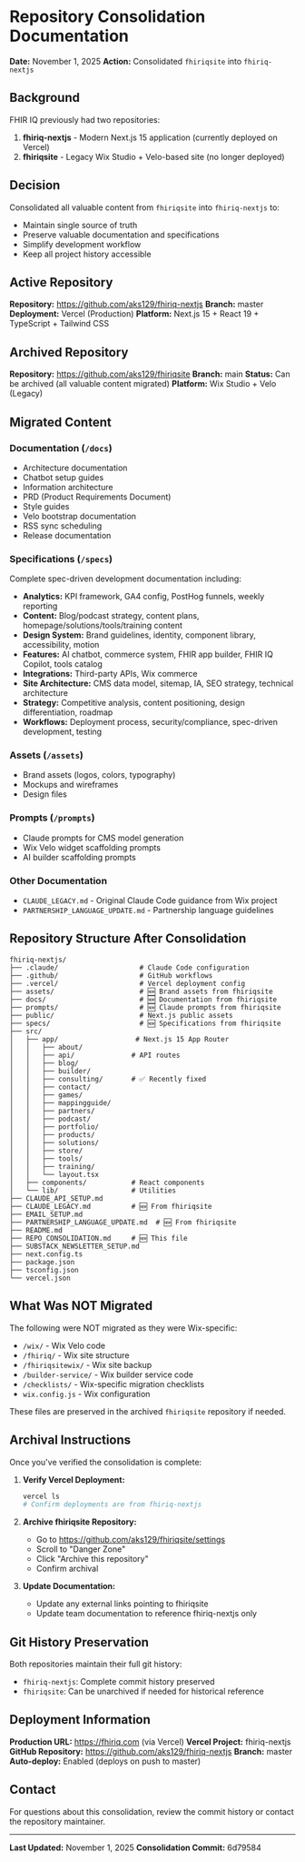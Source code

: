 # Repository Consolidation Documentation

**Date:** November 1, 2025
**Action:** Consolidated `fhiriqsite` into `fhiriq-nextjs`

## Background

FHIR IQ previously had two repositories:

1. **fhiriq-nextjs** - Modern Next.js 15 application (currently deployed on Vercel)
2. **fhiriqsite** - Legacy Wix Studio + Velo-based site (no longer deployed)

## Decision

Consolidated all valuable content from `fhiriqsite` into `fhiriq-nextjs` to:
- Maintain single source of truth
- Preserve valuable documentation and specifications
- Simplify development workflow
- Keep all project history accessible

## Active Repository

**Repository:** https://github.com/aks129/fhiriq-nextjs
**Branch:** master
**Deployment:** Vercel (Production)
**Platform:** Next.js 15 + React 19 + TypeScript + Tailwind CSS

## Archived Repository

**Repository:** https://github.com/aks129/fhiriqsite
**Branch:** main
**Status:** Can be archived (all valuable content migrated)
**Platform:** Wix Studio + Velo (Legacy)

## Migrated Content

### Documentation (`/docs`)
- Architecture documentation
- Chatbot setup guides
- Information architecture
- PRD (Product Requirements Document)
- Style guides
- Velo bootstrap documentation
- RSS sync scheduling
- Release documentation

### Specifications (`/specs`)
Complete spec-driven development documentation including:
- **Analytics:** KPI framework, GA4 config, PostHog funnels, weekly reporting
- **Content:** Blog/podcast strategy, content plans, homepage/solutions/tools/training content
- **Design System:** Brand guidelines, identity, component library, accessibility, motion
- **Features:** AI chatbot, commerce system, FHIR app builder, FHIR IQ Copilot, tools catalog
- **Integrations:** Third-party APIs, Wix commerce
- **Site Architecture:** CMS data model, sitemap, IA, SEO strategy, technical architecture
- **Strategy:** Competitive analysis, content positioning, design differentiation, roadmap
- **Workflows:** Deployment process, security/compliance, spec-driven development, testing

### Assets (`/assets`)
- Brand assets (logos, colors, typography)
- Mockups and wireframes
- Design files

### Prompts (`/prompts`)
- Claude prompts for CMS model generation
- Wix Velo widget scaffolding prompts
- AI builder scaffolding prompts

### Other Documentation
- `CLAUDE_LEGACY.md` - Original Claude Code guidance from Wix project
- `PARTNERSHIP_LANGUAGE_UPDATE.md` - Partnership language guidelines

## Repository Structure After Consolidation

```
fhiriq-nextjs/
├── .claude/                    # Claude Code configuration
├── .github/                    # GitHub workflows
├── .vercel/                    # Vercel deployment config
├── assets/                     # 🆕 Brand assets from fhiriqsite
├── docs/                       # 🆕 Documentation from fhiriqsite
├── prompts/                    # 🆕 Claude prompts from fhiriqsite
├── public/                     # Next.js public assets
├── specs/                      # 🆕 Specifications from fhiriqsite
├── src/
│   ├── app/                   # Next.js 15 App Router
│   │   ├── about/
│   │   ├── api/              # API routes
│   │   ├── blog/
│   │   ├── builder/
│   │   ├── consulting/       # ✅ Recently fixed
│   │   ├── contact/
│   │   ├── games/
│   │   ├── mappingguide/
│   │   ├── partners/
│   │   ├── podcast/
│   │   ├── portfolio/
│   │   ├── products/
│   │   ├── solutions/
│   │   ├── store/
│   │   ├── tools/
│   │   ├── training/
│   │   └── layout.tsx
│   ├── components/           # React components
│   └── lib/                  # Utilities
├── CLAUDE_API_SETUP.md
├── CLAUDE_LEGACY.md          # 🆕 From fhiriqsite
├── EMAIL_SETUP.md
├── PARTNERSHIP_LANGUAGE_UPDATE.md  # 🆕 From fhiriqsite
├── README.md
├── REPO_CONSOLIDATION.md     # 🆕 This file
├── SUBSTACK_NEWSLETTER_SETUP.md
├── next.config.ts
├── package.json
├── tsconfig.json
└── vercel.json
```

## What Was NOT Migrated

The following were NOT migrated as they were Wix-specific:
- `/wix/` - Wix Velo code
- `/fhiriq/` - Wix site structure
- `/fhiriqsitewix/` - Wix site backup
- `/builder-service/` - Wix builder service code
- `/checklists/` - Wix-specific migration checklists
- `wix.config.js` - Wix configuration

These files are preserved in the archived `fhiriqsite` repository if needed.

## Archival Instructions

Once you've verified the consolidation is complete:

1. **Verify Vercel Deployment:**
   ```bash
   vercel ls
   # Confirm deployments are from fhiriq-nextjs
   ```

2. **Archive fhiriqsite Repository:**
   - Go to https://github.com/aks129/fhiriqsite/settings
   - Scroll to "Danger Zone"
   - Click "Archive this repository"
   - Confirm archival

3. **Update Documentation:**
   - Update any external links pointing to fhiriqsite
   - Update team documentation to reference fhiriq-nextjs only

## Git History Preservation

Both repositories maintain their full git history:
- `fhiriq-nextjs`: Complete commit history preserved
- `fhiriqsite`: Can be unarchived if needed for historical reference

## Deployment Information

**Production URL:** https://fhiriq.com (via Vercel)
**Vercel Project:** fhiriq-nextjs
**GitHub Repository:** https://github.com/aks129/fhiriq-nextjs
**Branch:** master
**Auto-deploy:** Enabled (deploys on push to master)

## Contact

For questions about this consolidation, review the commit history or contact the repository maintainer.

---

**Last Updated:** November 1, 2025
**Consolidation Commit:** 6d79584
